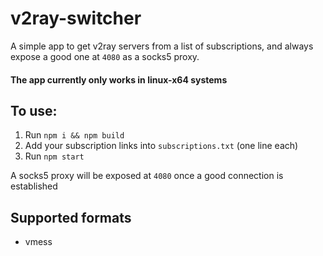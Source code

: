 # v2ray-switcher

A simple app to get v2ray servers from a list of subscriptions, and always expose a good one at `4080` as a socks5 proxy.

#### The app currently only works in linux-x64 systems

## To use:

1.  Run `npm i && npm build`
2.  Add your subscription links into `subscriptions.txt` (one line each)
3.  Run `npm start`

A socks5 proxy will be exposed at `4080` once a good connection is established

## Supported formats

-   vmess
